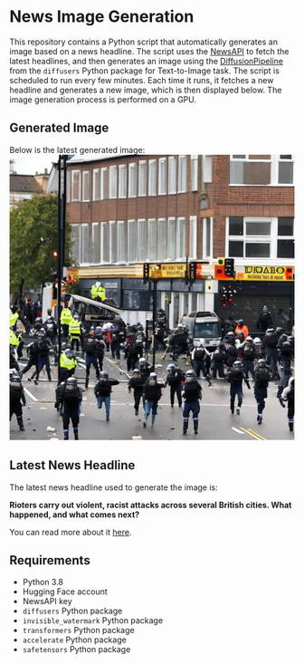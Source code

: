 # News Image Generation
This repository contains a Python script that automatically generates an image based on a news headline. The script uses the [NewsAPI](https://newsapi.org/) to fetch the latest headlines, and then generates an image using the [DiffusionPipeline](https://github.com/huggingface/diffusers) from the `diffusers` Python package for Text-to-Image task.
The script is scheduled to run every few minutes. Each time it runs, it fetches a new headline and generates a new image, which is then displayed below. The image generation process is performed on a GPU.

## Generated Image
Below is the latest generated image:
![Generated Image](image.png)

## Latest News Headline
The latest news headline used to generate the image is:

**Rioters carry out violent, racist attacks across several British cities. What happened, and what comes next?**

You can read more about it [here](https://news.google.com/rss/articles/CBMijgFBVV95cUxNRzNOQzdMRUFWbmgtdnQwUFF4b3R5X1N2ajRFajh5SmEzbk1FWm55UmI3UEpzTkxmYnE5TGJ4NkxNcnhhV3pob0xaZ0F6cENxQkc3WHNGdDViS3doRjd3Vkl4NkFHM21FUUJ5dlRZQkVCbGU2bkFuS2dOZ3Mwd1R4SzBQM01KbXlnUEQ2Mmtn0gGEAUFVX3lxTE94QzI4MENISmtRTkJEUzlOWWVFRTEwZVVwbzctM3BYeDBabm1CR3djam4tZHlYYVQ1WU9SeDVnWFJFd25IdTBJWC1lQk1XWjRERVhmQzBfM1Z5RVVhSjIwSXlpNVp1Um1XVDBFR2stODhfZzRSeGtKY0tScjV5STNfUkFxQQ?oc=5).

## Requirements
- Python 3.8
- Hugging Face account
- NewsAPI key
- `diffusers` Python package
- `invisible_watermark` Python package
- `transformers` Python package
- `accelerate` Python package
- `safetensors` Python package
